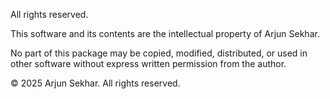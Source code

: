 All rights reserved.

This software and its contents are the intellectual property of Arjun Sekhar.

No part of this package may be copied, modified, distributed, or used in other software without express written permission from the author.

© 2025 Arjun Sekhar. All rights reserved.
